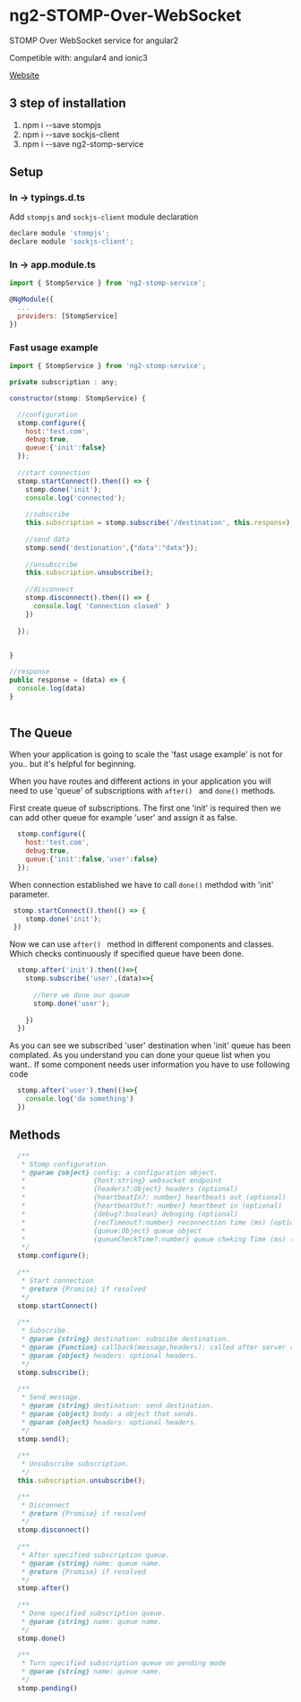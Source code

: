 # ng2-STOMP-Over-WebSocket
STOMP Over WebSocket service for angular2

Competible with: angular4 and ionic3

[Website](http://devsullo.com/github/angular2-stomp-over-websocket-service/) 


## 3 step of installation

1) npm i --save stompjs
2) npm i --save sockjs-client
3) npm i --save ng2-stomp-service


## Setup

### In -> typings.d.ts
Add `stompjs` and `sockjs-client` module declaration

```javascript
declare module 'stompjs';
declare module 'sockjs-client';
```

### In -> app.module.ts

```javascript
import { StompService } from 'ng2-stomp-service';

@NgModule({
  ...
  providers: [StompService]
})
```

### Fast usage example

```javascript
import { StompService } from 'ng2-stomp-service';

private subscription : any;

constructor(stomp: StompService) {

  //configuration
  stomp.configure({
    host:'test.com',
    debug:true,
    queue:{'init':false}
  });
  
  //start connection
  stomp.startConnect().then(() => {
    stomp.done('init');
    console.log('connected');
    
    //subscribe
    this.subscription = stomp.subscribe('/destination', this.response);
    
    //send data
    stomp.send('destionation',{"data":"data"});
    
    //unsubscribe
    this.subscription.unsubscribe();
    
    //disconnect
    stomp.disconnect().then(() => {
      console.log( 'Connection closed' )
    })
    
  });
 

}

//response
public response = (data) => {
  console.log(data)
}
  
```

## The Queue

When your application is going to scale the 'fast usage example' is not for you.. but it's helpful for beginning.

When you have routes and different actions in your application you will need to use 'queue' of subscriptions with ```after() ``` and ```done()``` methods.

First create queue of subscriptions. The first one 'init' is required then we can add other queue for example 'user' and assign it as false.

```javascript
  stomp.configure({
    host:'test.com',
    debug:true,
    queue:{'init':false,'user':false}
  });
```

When connection established we have to call ```done()``` methdod with 'init' parameter. 
```javascript
 stomp.startConnect().then(() => {
    stomp.done('init');
 })
```

Now we can use ```after() ``` method in different components and classes. Which checks continuously if specified queue have been done.
```javascript
  stomp.after('init').then(()=>{
    stomp.subscribe('user',(data)=>{
    
      //here we done our queue
      stomp.done('user');
      
    })
  })
```

As you can see we subscribed 'user' destination when 'init' queue has been complated. As you understand you can done your queue list when you want.. If some component needs user information you have to use following code

```javascript
  stomp.after('user').then(()=>{
    console.log('do something')
  })
```



## Methods
```javascript
  /**
   * Stomp configuration.
   * @param {object} config: a configuration object.
   *                 {host:string} websocket endpoint
   *                 {headers?:Object} headers (optional)
   *                 {heartbeatIn?: number} heartbeats out (optional)
   *                 {heartbeatOut?: number} heartbeat in (optional)
   *                 {debug?:boolean} debuging (optional)
   *                 {recTimeout?:number} reconnection time (ms) (optional)
   *                 {queue:Object} queue object
   *                 {queueCheckTime?:number} queue cheking Time (ms) (optional)
   */
  stomp.configure();
  
  /**
   * Start connection
   * @return {Promise} if resolved
   */
  stomp.startConnect()
  
  /**
   * Subscribe.
   * @param {string} destination: subscibe destination.
   * @param {Function} callback(message,headers): called after server response.
   * @param {object} headers: optional headers.
   */
  stomp.subscribe();
  
  /**
   * Send message.
   * @param {string} destination: send destination.
   * @param {object} body: a object that sends.
   * @param {object} headers: optional headers.
   */
  stomp.send();
  
  /**
   * Unsubscribe subscription.
   */
  this.subscription.unsubscribe();

  /**
   * Disconnect
   * @return {Promise} if resolved
   */
  stomp.disconnect()
  
  /**
   * After specified subscription queue.
   * @param {string} name: queue name.
   * @return {Promise} if resolved
   */
  stomp.after()
  
  /**
   * Done specified subscription queue.
   * @param {string} name: queue name.
   */
  stomp.done()
  
  /**
   * Turn specified subscription queue on pending mode
   * @param {string} name: queue name.
   */
  stomp.pending()

```

